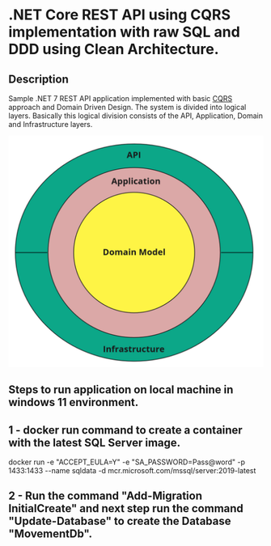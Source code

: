 .NET Core REST API using CQRS implementation with raw SQL and DDD using Clean Architecture.
==============================================================

## Description
Sample .NET 7 REST API application implemented with basic [CQRS](https://docs.microsoft.com/en-us/azure/architecture/guide/architecture-styles/cqrs) approach and Domain Driven Design. The system is divided into logical layers. Basically this logical division consists of the API, Application, Domain and Infrastructure layers.


 ![projects_dependencies](img/clean_architecture.jpg)


## Steps to run application on local machine in windows 11 environment.

## 1 - docker run command to create a container with the latest SQL Server image. 
 docker run -e "ACCEPT_EULA=Y" -e "SA_PASSWORD=Pass@word" -p 1433:1433 --name sqldata  -d mcr.microsoft.com/mssql/server:2019-latest
 
## 2 - Run the command "Add-Migration InitialCreate" and next step run the command  "Update-Database" to create the Database "MovementDb".